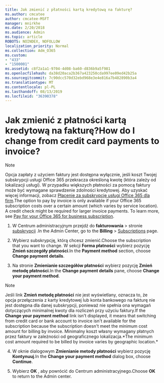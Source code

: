 ```yaml
---
title: Jak zmienić z płatności kartą kredytową na fakturę?
ms.author: cmcatee
author: cmcatee-MSFT
manager: mnirkhe
ms.date: 2/20/2018
ms.audience: Admin
ms.topic: article
ROBOTS: NOINDEX, NOFOLLOW
localization_priority: Normal
ms.collection: Adm_O365
ms.custom:
- "433"
- "1500001"
ms.assetid: c8f2a1a1-9704-4d08-ba60-d836b9a5f981
ms.openlocfilehash: da38d20aca2b367a423250cda997ee09ed42b25a
ms.sourcegitcommit: 7c90dcc570d32ebd968e3e4e816a7b482890b3a4
ms.translationtype: MT
ms.contentlocale: pl-PL
ms.lasthandoff: 08/13/2019
ms.locfileid: "36390378"
---
```

# <a name="how-do-i-change-from-credit-card-payments-to-invoice"></a><span data-ttu-id="55073-102">Jak zmienić z płatności kartą kredytową na fakturę?</span><span class="sxs-lookup"><span data-stu-id="55073-102">How do I change from credit card payments to invoice?</span></span>

> [!NOTE]
> <span data-ttu-id="55073-p101">Opcja zapłaty z użyciem faktury jest dostępna wyłącznie, jeśli koszt Twojej subskrypcji usługi Office 365 przekracza określoną kwotę (która zależy od lokalizacji usługi). W przypadku większych płatności za pomocą faktury może być wymagane sprawdzenie zdolności kredytowej. Aby uzyskać więcej informacji, zobacz [Płacenie za subskrypcję usługi Office 365 dla firm](https://docs.microsoft.com/en-us/office365/admin/subscriptions-and-billing/pay-for-your-subscription).</span><span class="sxs-lookup"><span data-stu-id="55073-p101">The option to pay by invoice is only available if your Office 365 subscription costs over a certain amount (which varies by service location). A credit check might be required for larger invoice payments. To learn more, see [Pay for your Office 365 for business subscription](https://docs.microsoft.com/en-us/office365/admin/subscriptions-and-billing/pay-for-your-subscription).</span></span>
  
1. <span data-ttu-id="55073-106">W Centrum administracyjnym przejdź do **fakturowania** \> stronie [subskrypcji](https://go.microsoft.com/fwlink/p/?linkid=842054) .</span><span class="sxs-lookup"><span data-stu-id="55073-106">In the Admin Center, go to the **Billing** \> [Subscriptions](https://go.microsoft.com/fwlink/p/?linkid=842054) page.</span></span>

2. <span data-ttu-id="55073-107">Wybierz subskrypcję, którą chcesz zmienić.</span><span class="sxs-lookup"><span data-stu-id="55073-107">Choose the subscription that you want to change.</span></span> <span data-ttu-id="55073-108">W sekcji **Forma płatności** wybierz pozycję **Zmień szczegóły płatności**.</span><span class="sxs-lookup"><span data-stu-id="55073-108">In the **Payment method** section, choose **Change payment details**.</span></span>

3. <span data-ttu-id="55073-109">Na stronie **Zmienianie szczegółów płatności** wybierz pozycję **Zmień metodę płatności**.</span><span class="sxs-lookup"><span data-stu-id="55073-109">In the **Change payment details** pane, choose **Change your payment method**.</span></span>

> [!NOTE]
> <span data-ttu-id="55073-110">Jeśli link **Zmień metodę płatności** nie jest wyświetlany, oznacza to, że opcja przełączenia z karty kredytowej lub konta bankowego na fakturę nie jest dostępna dla danej subskrypcji, ponieważ nie spełnia ona wymagań dotyczących minimalnej kwoty dla rozliczeń przy użyciu faktury.</span><span class="sxs-lookup"><span data-stu-id="55073-110">If the **Change your payment method** link isn't displayed, it means that switching from credit card or bank account to invoice isn't available for the subscription because the subscription doesn't meet the minimum cost amount for billing by invoice.</span></span> <span data-ttu-id="55073-111">Minimalny koszt własny wymagany płatnych przez faktury w zależności od geograficznego lokalizacja.\*</span><span class="sxs-lookup"><span data-stu-id="55073-111">The minimum cost amount required to be billed by invoice varies by geographic location.\*</span></span>
  
4. <span data-ttu-id="55073-112">W oknie dialogowym **Zmienianie metody płatności** wybierz pozycję **Kontynuuj**.</span><span class="sxs-lookup"><span data-stu-id="55073-112">In the **Change your payment method** dialog box, choose **Continue**.</span></span>

5. <span data-ttu-id="55073-113">Wybierz **OK** , aby powrócić do Centrum administracyjnego.</span><span class="sxs-lookup"><span data-stu-id="55073-113">Choose **OK** to return to the Admin center.</span></span>